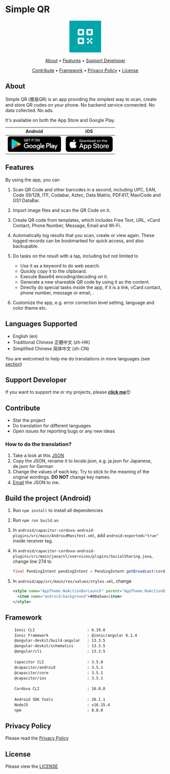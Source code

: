 # Simple QR

<p align="center">
<img alt="Simple QR" src="./resources/icon.png" width="100px">
</p>

<p align="center">
  <a href="#about">About</a>
• <a href="#features">Features</a>
• <a href="#support-developer">Support Developer</a>

</p>
<p align="center">
  <a href="#contribute">Contribute</a>
• <a href="#framework">Framework</a>
• <a href="#privacy-policy">Privacy Policy</a>
• <a href="#license">License</a>
</p>

## About

Simple QR (簡易QR) is an app providing the simplest way to scan, create and store QR codes on your phone. No backend service connected. No data collected. No ads.

It's available on both the App Store and Google Play.

| Android  | iOS |
|:-:|:-:|
| [<img src="badges/google-play-badge.png" height="50">](https://play.google.com/store/apps/details?id=com.tomfong.simpleqr) | [<img src="badges/appstore-badge.png" height="50">](https://apps.apple.com/us/app/simple-qr-by-tom-fong/id1621121553) |

## Features

By using the app, you can

1. Scan QR Code and other barcodes in a second, including UPC, EAN, Code 39/128, ITF, Codabar, Aztec, Data Matrix, PDF417, MaxiCode and GS1 DataBar.

2. Import image files and scan the QR Code on it.

3. Create QR code from templates, which includes Free Text, URL, vCard Contact, Phone Number, Message, Email and Wi-Fi.

4. Automatically log results that you scan, create or view again. These logged records can be bookmarked for quick access, and also backupable.

5. Do tasks on the result with a tap, including but not limited to
    * Use it as a keyword to do web search.
    * Quickly copy it to the clipboard.
    * Execute Base64 encoding/decoding on it.
    * Generate a new shareable QR code by using it as the content.
    * Directly do special tasks inside the app, if it is a link, vCard contact, phone number, message or email, .

6. Customize the app, e.g. error correction level setting, language and color theme etc.

## Languages Supported

* English (en)
* Traditional Chinese 正體中文 (zh-HK)
* Simplified Chinese 简体中文 (zh-CN)

You are welcomed to help me do translations in more languages (see <a href="#how-to-do-the-translation">section</a>)

## Support Developer

If you want to support me or my projects, please <a href="https://github.com/tomfong"><b>click me</b></a>😊

## Contribute

* Star the project
* Do translation for different languages
* Open issues for reporting bugs or any new ideas

### How to do the translation?

1. Take a look at this [JSON](https://github.com/tomfong/simple-qr/blob/master/src/assets/i18n/en.json)
2. Copy the JSON, rename it to <i>locale</i>.json, e.g. ja.json for Japanese, de.json for German
3. Change the values of each key. Try to stick to the meaning of the original wordings. <b>DO NOT</b> change key names.
4. [Email]('mailto:tomfong.dev@gmail.com') the JSON to me.

## Build the project (Android)

1. Run ```npm install``` to install all dependencies
2. Run ```npm run build:an```
3. In ```android/capacitor-cordova-android-plugins/src/main/AndroidManifest.xml```, add ```android:exported="true"``` inside receiver tag.
4. In ```android/capacitor-cordova-android-plugins/src/main/java/nl/xservices/plugins/SocialSharing.java```, change line 274 to

    ```java
    final PendingIntent pendingIntent = PendingIntent.getBroadcast(cordova.getActivity().getApplicationContext(), 0, receiverIntent, PendingIntent.FLAG_UPDATE_CURRENT|PendingIntent.FLAG_IMMUTABLE);
    ```

5. In ```android/app/src/main/res/values/styles.xml```, change

    ```xml
    <style name="AppTheme.NoActionBarLaunch" parent="AppTheme.NoActionBar">
      <item name="android:background">#00a5aa</item>
    </style>
    ```

## Framework

```sh
    Ionic CLI                       : 6.19.0
    Ionic Framework                 : @ionic/angular 6.1.4
    @angular-devkit/build-angular   : 13.3.5
    @angular-devkit/schematics      : 13.3.5
    @angular/cli                    : 13.3.5

    Capacitor CLI                   : 3.5.0
    @capacitor/android              : 3.5.1
    @capacitor/core                 : 3.5.1
    @capacitor/ios                  : 3.5.1

    Cordova CLI                     : 10.0.0

    Android SDK Tools               : 26.1.1
    NodeJS                          : v16.15.4
    npm                             : 8.8.0
```

## Privacy Policy

Please read the [Privacy Policy](https://www.privacypolicies.com/live/771b1123-99bb-4bfe-815e-1046c0437a0f)

## License

Please view the [LICENSE](LICENSE)

